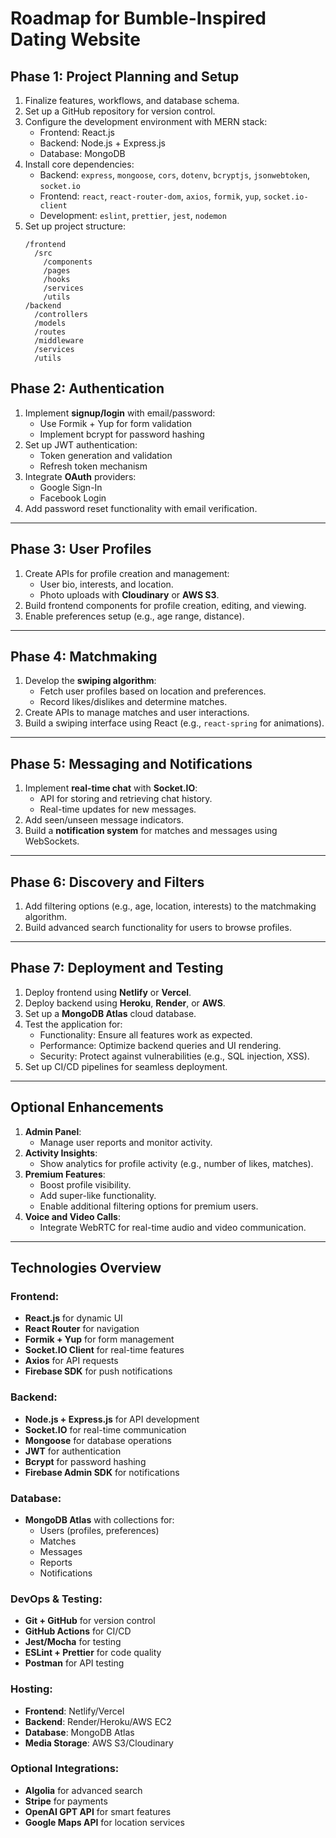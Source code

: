 # Roadmap for Bumble-Inspired Dating Website

## **Phase 1: Project Planning and Setup**
1. Finalize features, workflows, and database schema.
2. Set up a GitHub repository for version control.
3. Configure the development environment with MERN stack:
   - Frontend: React.js
   - Backend: Node.js + Express.js
   - Database: MongoDB
4. Install core dependencies:
   - Backend: `express`, `mongoose`, `cors`, `dotenv`, `bcryptjs`, `jsonwebtoken`, `socket.io`
   - Frontend: `react`, `react-router-dom`, `axios`, `formik`, `yup`, `socket.io-client`
   - Development: `eslint`, `prettier`, `jest`, `nodemon`
5. Set up project structure:
   ```
   /frontend
     /src
       /components
       /pages
       /hooks
       /services
       /utils
   /backend
     /controllers
     /models
     /routes
     /middleware
     /services
     /utils
   ```

## **Phase 2: Authentication**
1. Implement **signup/login** with email/password:
   - Use Formik + Yup for form validation
   - Implement bcrypt for password hashing
2. Set up JWT authentication:
   - Token generation and validation
   - Refresh token mechanism
3. Integrate **OAuth** providers:
   - Google Sign-In
   - Facebook Login
4. Add password reset functionality with email verification.

---

## **Phase 3: User Profiles**
1. Create APIs for profile creation and management:
   - User bio, interests, and location.
   - Photo uploads with **Cloudinary** or **AWS S3**.
2. Build frontend components for profile creation, editing, and viewing.
3. Enable preferences setup (e.g., age range, distance).

---

## **Phase 4: Matchmaking**
1. Develop the **swiping algorithm**:
   - Fetch user profiles based on location and preferences.
   - Record likes/dislikes and determine matches.
2. Create APIs to manage matches and user interactions.
3. Build a swiping interface using React (e.g., `react-spring` for animations).

---

## **Phase 5: Messaging and Notifications**
1. Implement **real-time chat** with **Socket.IO**:
   - API for storing and retrieving chat history.
   - Real-time updates for new messages.
2. Add seen/unseen message indicators.
3. Build a **notification system** for matches and messages using WebSockets.

---

## **Phase 6: Discovery and Filters**
1. Add filtering options (e.g., age, location, interests) to the matchmaking algorithm.
2. Build advanced search functionality for users to browse profiles.

---

## **Phase 7: Deployment and Testing**
1. Deploy frontend using **Netlify** or **Vercel**.
2. Deploy backend using **Heroku**, **Render**, or **AWS**.
3. Set up a **MongoDB Atlas** cloud database.
4. Test the application for:
   - Functionality: Ensure all features work as expected.
   - Performance: Optimize backend queries and UI rendering.
   - Security: Protect against vulnerabilities (e.g., SQL injection, XSS).
5. Set up CI/CD pipelines for seamless deployment.

---

## **Optional Enhancements**
1. **Admin Panel**:
   - Manage user reports and monitor activity.
2. **Activity Insights**:
   - Show analytics for profile activity (e.g., number of likes, matches).
3. **Premium Features**:
   - Boost profile visibility.
   - Add super-like functionality.
   - Enable additional filtering options for premium users.
4. **Voice and Video Calls**:
   - Integrate WebRTC for real-time audio and video communication.

---

## **Technologies Overview**

### Frontend:
- **React.js** for dynamic UI
- **React Router** for navigation
- **Formik + Yup** for form management
- **Socket.IO Client** for real-time features
- **Axios** for API requests
- **Firebase SDK** for push notifications

### Backend:
- **Node.js + Express.js** for API development
- **Socket.IO** for real-time communication
- **Mongoose** for database operations
- **JWT** for authentication
- **Bcrypt** for password hashing
- **Firebase Admin SDK** for notifications

### Database:
- **MongoDB Atlas** with collections for:
  - Users (profiles, preferences)
  - Matches
  - Messages
  - Reports
  - Notifications

### DevOps & Testing:
- **Git + GitHub** for version control
- **GitHub Actions** for CI/CD
- **Jest/Mocha** for testing
- **ESLint + Prettier** for code quality
- **Postman** for API testing

### Hosting:
- **Frontend**: Netlify/Vercel
- **Backend**: Render/Heroku/AWS EC2
- **Database**: MongoDB Atlas
- **Media Storage**: AWS S3/Cloudinary

### Optional Integrations:
- **Algolia** for advanced search
- **Stripe** for payments
- **OpenAI GPT API** for smart features
- **Google Maps API** for location services

